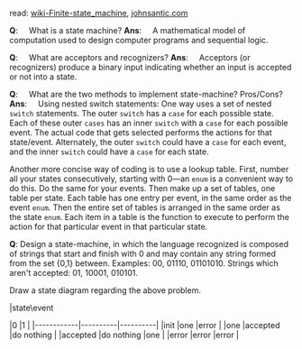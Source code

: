 
read:
[wiki-Finite-state_machine](https://en.wikipedia.org/wiki/Finite-state_machine), [johnsantic.com](http://johnsantic.com/comp/state.html)

**Q**:     What is a state machine?
**Ans**:     A mathematical model of computation used to design computer programs and sequential logic.

**Q**:     What are acceptors and recognizers?
**Ans**:     Acceptors (or recognizers) produce a binary input indicating whether an input is accepted or not into a state.

**Q**:     What are the two methods to implement state\-machine? Pros/Cons?
**Ans**:     Using nested switch statements: One way uses a set of nested `switch` statements. The outer `switch` has a `case` for each possible state. Each of these outer `cases` has an inner `switch` with a `case` for each possible event. The actual code that gets selected performs the actions for that state/event. Alternately, the outer `switch` could have a `case` for each event, and the inner `switch` could have a `case` for each state.

Another more concise way of coding is to use a lookup table. First, number all your states consecutively, starting with 0—an `enum` is a convenient way to do this. Do the same for your events. Then make up a set of tables, one table per state. Each table has one entry per event, in the same order as the event `enum`. Then the entire set of tables is arranged in the same order as the state `enum`. Each item in a table is the function to execute to perform the action for that particular event in that particular state.

**Q**: Design a state\-machine, in which the language recognized is composed of strings that start and finish with 0 and may contain any string formed from the set {0,1} between. Examples: 00, 01110, 01101010. Strings which aren't accepted: 01, 10001, 010101.

Draw a state diagram regarding the above problem.

|state\\event

|0
         |1
         |
|------------|----------|----------|
|init
        |one
       |error
     |
|one
         |accepted
  |do nothing
|
|accepted
    |do nothing
|one
       |
|error
       |error
     |error
     |